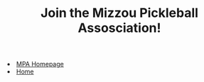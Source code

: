 <!DOCTYPE html>
<html>
    
<body>
    <header>
        <h1>Join the Mizzou Pickleball Assosciation!</h1>
    </header>
    <main>
        <section>
            <li>
                <a href="https://missouri.campuslabs.com/engage/organization/mizzou_pickleball">MPA Homepage</a>
            </li>
        </section>
        <section>
        <li>  
            <a href="README.md">Home</a>
        </li>
        </section>
    </main>
</body>
</html>